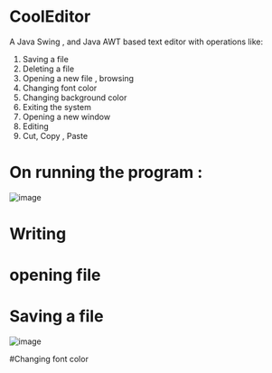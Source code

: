 # CoolEditor
A Java Swing , and Java AWT based text editor  with operations like:
1.	Saving a file 
2.	Deleting a file 
3.	Opening a new file , browsing 
4.	Changing font color 
5.	Changing background color 
6.	Exiting the system 
7.	Opening a new window 
8.	Editing 
9.	Cut, Copy , Paste 





# On running the program :
![image](https://user-images.githubusercontent.com/80635048/191077162-9ae8ef5b-615b-48c6-b9c5-6255cd5c140a.png)

# Writing 

# opening file 


# Saving a file 
![image](https://user-images.githubusercontent.com/80635048/191079033-edf54e15-1c94-446f-83a7-d5f9bf96fb7b.png)

#Changing font color 


